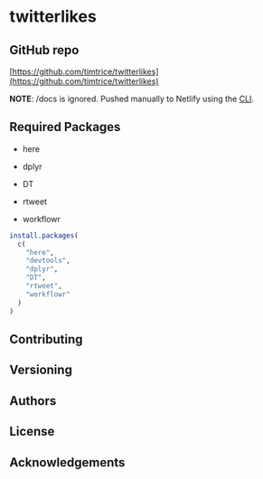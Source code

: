 # twitterlikes

## GitHub repo

[https://github.com/timtrice/twitterlikes](https://github.com/timtrice/twitterlikes)

**NOTE**: /docs is ignored. Pushed manually to Netlify using the [CLI](https://github.com/netlify/netlifyctl/blob/master/README.md). 

## Required Packages

  * here
  
  * dplyr
  
  * DT
  
  * rtweet
  
  * workflowr

```r
install.packages(
  c(
    "here", 
    "devtools", 
    "dplyr", 
    "DT", 
    "rtweet", 
    "workflowr"
  )
)
```

## Contributing

## Versioning

## Authors

## License

## Acknowledgements


